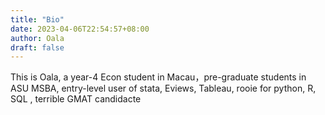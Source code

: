 ```yaml
---
title: "Bio"
date: 2023-04-06T22:54:57+08:00
author: Oala
draft: false
---
```

This is Oala, a year-4 Econ student in Macau，pre-graduate students in ASU MSBA, entry-level user of stata, Eviews, Tableau, rooie for python, R, SQL , terrible GMAT candidacte


